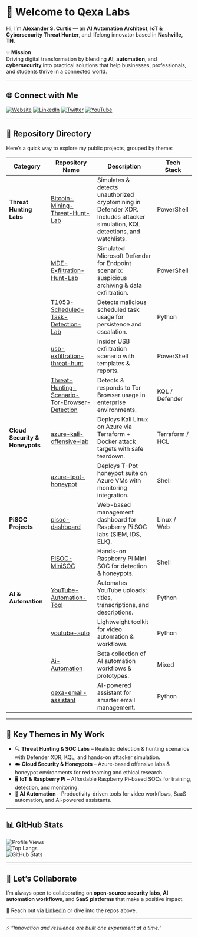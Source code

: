 # 👋 Welcome to Qexa Labs

Hi, I’m **Alexander S. Curtis** — an **AI Automation Architect**, **IoT & Cybersecurity Threat Hunter**, and lifelong innovator based in **Nashville, TN**.

💡 **Mission**  
Driving digital transformation by blending **AI**, **automation**, and **cybersecurity** into practical solutions that help businesses, professionals, and students thrive in a connected world.

---

## 🌐 Connect with Me

[![Website](https://img.shields.io/badge/Website-qexa.com-blue?logo=google-chrome)](https://qexa.com)
[![LinkedIn](https://img.shields.io/badge/LinkedIn-Alexander%20S.%20Curtis-blue?logo=linkedin)](https://www.linkedin.com/in/alexanderscurtis)
[![Twitter](https://img.shields.io/badge/Twitter-@alexandercurtis-blue?logo=twitter)](https://x.com/alexandercurtis)
[![YouTube](https://img.shields.io/badge/YouTube-@alexanderscurtis-red?logo=youtube)](https://www.youtube.com/@alexanderscurtis)


---

## 📂 Repository Directory

Here’s a quick way to explore my public projects, grouped by theme:

| Category                  | Repository Name                                   | Description                                                                                   | Tech Stack         |
|---------------------------|---------------------------------------------------|-----------------------------------------------------------------------------------------------|--------------------|
| **Threat Hunting Labs**   | [Bitcoin-Mining-Threat-Hunt-Lab](https://github.com/qexa/Bitcoin-Mining-Threat-Hunt-Lab) | Simulates & detects unauthorized cryptomining in Defender XDR. Includes attacker simulation, KQL detections, and watchlists. | PowerShell |
|                           | [MDE-Exfiltration-Hunt-Lab](https://github.com/qexa/MDE-Exfiltration-Hunt-Lab) | Simulated Microsoft Defender for Endpoint scenario: suspicious archiving & data exfiltration. | PowerShell |
|                           | [T1053-Scheduled-Task-Detection-Lab](https://github.com/qexa/T1053-Scheduled-Task-Detection-Lab) | Detects malicious scheduled task usage for persistence and escalation. | Python |
|                           | [usb-exfiltration-threat-hunt](https://github.com/qexa/usb-exfiltration-threat-hunt) | Insider USB exfiltration scenario with templates & reports. | PowerShell |
|                           | [Threat-Hunting-Scenario-Tor-Browser-Detection](https://github.com/qexa/Threat-Hunting-Scenario-Tor-Browser-Detection) | Detects & responds to Tor Browser usage in enterprise environments. | KQL / Defender |
| **Cloud Security & Honeypots** | [azure-kali-offensive-lab](https://github.com/qexa/azure-kali-offensive-lab) | Deploys Kali Linux on Azure via Terraform + Docker attack targets with safe teardown. | Terraform / HCL |
|                           | [azure-tpot-honeypot](https://github.com/qexa/azure-tpot-honeypot) | Deploys T-Pot honeypot suite on Azure VMs with monitoring integration. | Shell |
| **PiSOC Projects**        | [pisoc-dashboard](https://github.com/qexa/pisoc-dashboard) | Web-based management dashboard for Raspberry Pi SOC labs (SIEM, IDS, ELK). | Linux / Web |
|                           | [PiSOC-MiniSOC](https://github.com/qexa/PiSOC-MiniSOC) | Hands-on Raspberry Pi Mini SOC for detection & honeypots. | Shell |
| **AI & Automation**       | [YouTube-Automation-Tool](https://github.com/qexa/YouTube-Automation-Tool) | Automates YouTube uploads: titles, transcriptions, and descriptions. | Python |
|                           | [youtube-auto](https://github.com/qexa/youtube-auto) | Lightweight toolkit for video automation & workflows. | Python |
|                           | [Ai-Automation](https://github.com/qexa/Ai-Automation) | Beta collection of AI automation workflows & prototypes. | Mixed |
|                           | [qexa-email-assistant](https://github.com/qexa/qexa-email-assistant) | AI-powered assistant for smarter email management. | Python |

---

## 🔑 Key Themes in My Work

- 🔍 **Threat Hunting & SOC Labs** – Realistic detection & hunting scenarios with Defender XDR, KQL, and hands-on attacker simulation.  
- ☁️ **Cloud Security & Honeypots** – Azure-based offensive labs & honeypot environments for red teaming and ethical research.  
- 🖥️ **IoT & Raspberry Pi** – Affordable Raspberry Pi–based SOCs for training, detection, and monitoring.  
- 🤖 **AI Automation** – Productivity-driven tools for video workflows, SaaS automation, and AI-powered assistants.  

---

## 📊 GitHub Stats

![Profile Views](https://komarev.com/ghpvc/?username=qexa&color=blue)  
![Top Langs](https://github-readme-stats.vercel.app/api/top-langs/?username=qexa&layout=compact&theme=tokyonight)  
![GitHub Stats](https://github-readme-stats.vercel.app/api?username=qexa&show_icons=true&theme=tokyonight)

---

## 🤝 Let’s Collaborate

I’m always open to collaborating on **open-source security labs**, **AI automation workflows**, and **SaaS platforms** that make a positive impact.  

📩 Reach out via [LinkedIn](https://www.linkedin.com/in/alexanderscurtis) or dive into the repos above.  

---

⚡ *“Innovation and resilience are built one experiment at a time.”*
